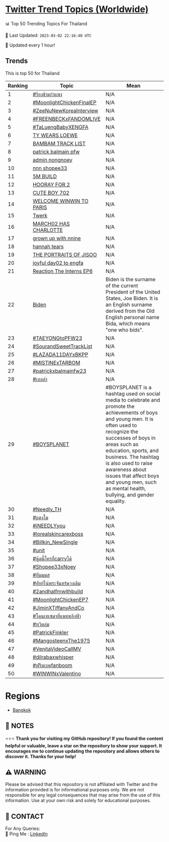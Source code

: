 [Twitter Trend Topics (Worldwide)](https://github.com/ErcinDedeoglu/Twitter-Trend-Topics)
==========


📊 Top 50 Trending Topics For Thailand

📆 Last Updated: `2023-03-02 22:16:40 UTC`

🔧 Updated every 1 hour!


## Trends

This is top 50 for Thailand

| Ranking | Topic | Mean |
| ------- | ------------ | ------------ |
| 1 | [#ร้องข้ามกําแพง](http://twitter.com/search?q=%23%e0%b8%a3%e0%b9%89%e0%b8%ad%e0%b8%87%e0%b8%82%e0%b9%89%e0%b8%b2%e0%b8%a1%e0%b8%81%e0%b9%8d%e0%b8%b2%e0%b9%81%e0%b8%9e%e0%b8%87) | N/A |
| 2 | [#MoonlightChickenFinalEP](http://twitter.com/search?q=%23MoonlightChickenFinalEP) | N/A |
| 3 | [#ZeeNuNewKoreaInterview](http://twitter.com/search?q=%23ZeeNuNewKoreaInterview) | N/A |
| 4 | [#FREENBECKxFANDOMLIVE](http://twitter.com/search?q=%23FREENBECKxFANDOMLIVE) | N/A |
| 5 | [#TaLuengBabyXENGFA](http://twitter.com/search?q=%23TaLuengBabyXENGFA) | N/A |
| 6 | [TY WEARS LOEWE](http://twitter.com/search?q=TY+WEARS+LOEWE) | N/A |
| 7 | [BAMBAM TRACK LIST](http://twitter.com/search?q=BAMBAM+TRACK+LIST) | N/A |
| 8 | [patrick balmain pfw](http://twitter.com/search?q=patrick+balmain+pfw) | N/A |
| 9 | [admin nongnoey](http://twitter.com/search?q=admin+nongnoey) | N/A |
| 10 | [nnn shopee33](http://twitter.com/search?q=nnn+shopee33) | N/A |
| 11 | [5M BUILD](http://twitter.com/search?q=5M+BUILD) | N/A |
| 12 | [HOORAY FOR 2](http://twitter.com/search?q=HOORAY+FOR+2) | N/A |
| 13 | [CUTE BOY 702](http://twitter.com/search?q=CUTE+BOY+702) | N/A |
| 14 | [WELCOME WINWIN TO PARIS](http://twitter.com/search?q=WELCOME+WINWIN+TO+PARIS) | N/A |
| 15 | [Twerk](http://twitter.com/search?q=Twerk) | N/A |
| 16 | [MARCH02 HAS CHARLOTTE](http://twitter.com/search?q=MARCH02+HAS+CHARLOTTE) | N/A |
| 17 | [grown up with nnine](http://twitter.com/search?q=grown+up+with+nnine) | N/A |
| 18 | [hannah tears](http://twitter.com/search?q=hannah+tears) | N/A |
| 19 | [THE PORTRAITS OF JISOO](http://twitter.com/search?q=THE+PORTRAITS+OF+JISOO) | N/A |
| 20 | [joyful day02 to engfa](http://twitter.com/search?q=joyful+day02+to+engfa) | N/A |
| 21 | [Reaction The Interns EP6](http://twitter.com/search?q=Reaction+The+Interns+EP6) | N/A |
| 22 | [Biden](http://twitter.com/search?q=Biden) | Biden is the surname of the current President of the United States, Joe Biden. It is an English surname derived from the Old English personal name Bida, which means "one who bids". |
| 23 | [#TAEYONGtoPFW23](http://twitter.com/search?q=%23TAEYONGtoPFW23) | N/A |
| 24 | [#SourandSweetTrackList](http://twitter.com/search?q=%23SourandSweetTrackList) | N/A |
| 25 | [#LAZADA11DAYxBKPP](http://twitter.com/search?q=%23LAZADA11DAYxBKPP) | N/A |
| 26 | [#MISTINExTARBOM](http://twitter.com/search?q=%23MISTINExTARBOM) | N/A |
| 27 | [#patrickxbalmainfw23](http://twitter.com/search?q=%23patrickxbalmainfw23) | N/A |
| 28 | [#เบลล่า](http://twitter.com/search?q=%23%e0%b9%80%e0%b8%9a%e0%b8%a5%e0%b8%a5%e0%b9%88%e0%b8%b2) | N/A |
| 29 | [#BOYSPLANET](http://twitter.com/search?q=%23BOYSPLANET) | #BOYSPLANET is a hashtag used on social media to celebrate and promote the achievements of boys and young men. It is often used to recognize the successes of boys in areas such as education, sports, and business. The hashtag is also used to raise awareness about issues that affect boys and young men, such as mental health, bullying, and gender equality. |
| 30 | [#Needly_TH](http://twitter.com/search?q=%23Needly_TH) | N/A |
| 31 | [#แตงโม](http://twitter.com/search?q=%23%e0%b9%81%e0%b8%95%e0%b8%87%e0%b9%82%e0%b8%a1) | N/A |
| 32 | [#iNEEDLYyou](http://twitter.com/search?q=%23iNEEDLYyou) | N/A |
| 33 | [#lorealskincarexboss](http://twitter.com/search?q=%23lorealskincarexboss) | N/A |
| 34 | [#Billkin_NewSingle](http://twitter.com/search?q=%23Billkin_NewSingle) | N/A |
| 35 | [#unit](http://twitter.com/search?q=%23unit) | N/A |
| 36 | [#นู้ดนี้ใครก็carryได้](http://twitter.com/search?q=%23%e0%b8%99%e0%b8%b9%e0%b9%89%e0%b8%94%e0%b8%99%e0%b8%b5%e0%b9%89%e0%b9%83%e0%b8%84%e0%b8%a3%e0%b8%81%e0%b9%87carry%e0%b9%84%e0%b8%94%e0%b9%89) | N/A |
| 37 | [#Shopee33xNoey](http://twitter.com/search?q=%23Shopee33xNoey) | N/A |
| 38 | [#ทีมมมส](http://twitter.com/search?q=%23%e0%b8%97%e0%b8%b5%e0%b8%a1%e0%b8%a1%e0%b8%a1%e0%b8%aa) | N/A |
| 39 | [#อัยย์ไน๋พระจันทร์ดวงเดิม](http://twitter.com/search?q=%23%e0%b8%ad%e0%b8%b1%e0%b8%a2%e0%b8%a2%e0%b9%8c%e0%b9%84%e0%b8%99%e0%b9%8b%e0%b8%9e%e0%b8%a3%e0%b8%b0%e0%b8%88%e0%b8%b1%e0%b8%99%e0%b8%97%e0%b8%a3%e0%b9%8c%e0%b8%94%e0%b8%a7%e0%b8%87%e0%b9%80%e0%b8%94%e0%b8%b4%e0%b8%a1) | N/A |
| 40 | [#2andhalfmwithbuild](http://twitter.com/search?q=%232andhalfmwithbuild) | N/A |
| 41 | [#MoonlightChickenEP7](http://twitter.com/search?q=%23MoonlightChickenEP7) | N/A |
| 42 | [#JiminXTiffanyAndCo](http://twitter.com/search?q=%23JiminXTiffanyAndCo) | N/A |
| 43 | [#โดนเทเซมาที่แพทxอิงฟ้า](http://twitter.com/search?q=%23%e0%b9%82%e0%b8%94%e0%b8%99%e0%b9%80%e0%b8%97%e0%b9%80%e0%b8%8b%e0%b8%a1%e0%b8%b2%e0%b8%97%e0%b8%b5%e0%b9%88%e0%b9%81%e0%b8%9e%e0%b8%97x%e0%b8%ad%e0%b8%b4%e0%b8%87%e0%b8%9f%e0%b9%89%e0%b8%b2) | N/A |
| 44 | [#ทวิตล่ม](http://twitter.com/search?q=%23%e0%b8%97%e0%b8%a7%e0%b8%b4%e0%b8%95%e0%b8%a5%e0%b9%88%e0%b8%a1) | N/A |
| 45 | [#PatrickFinkler](http://twitter.com/search?q=%23PatrickFinkler) | N/A |
| 46 | [#MangosteenxThe1975](http://twitter.com/search?q=%23MangosteenxThe1975) | N/A |
| 47 | [#VenitaVideoCallMV](http://twitter.com/search?q=%23VenitaVideoCallMV) | N/A |
| 48 | [#dilrabaxwhisper](http://twitter.com/search?q=%23dilrabaxwhisper) | N/A |
| 49 | [#ฟรีนเบคfanboom](http://twitter.com/search?q=%23%e0%b8%9f%e0%b8%a3%e0%b8%b5%e0%b8%99%e0%b9%80%e0%b8%9a%e0%b8%84fanboom) | N/A |
| 50 | [#WINWINxValentino](http://twitter.com/search?q=%23WINWINxValentino) | N/A |



# Regions

* [Bangkok](</Thailand/Bangkok.md>)



## 📝 NOTES

⭐⭐⭐ **Thank you for visiting my GitHub repository! If you found the content helpful or valuable, leave a star on the repository to show your support. It encourages me to continue updating the repository and allows others to discover it. Thanks for your help!**


## ⚠️ WARNING

Please be advised that this repository is not affiliated with Twitter and the information provided is for informational purposes only. We are not responsible for any legal consequences that may arise from the use of this information. Use at your own risk and solely for educational purposes.


## 📨 CONTACT

 For Any Queries:  
            🏓 Ping Me : [LinkedIn](https://www.linkedin.com/in/ercindedeoglu/)

